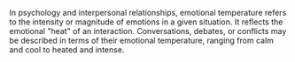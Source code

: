 In psychology and interpersonal relationships, emotional temperature refers to the intensity or magnitude of emotions in a given situation.
It reflects the emotional "heat" of an interaction.
Conversations, debates, or conflicts may be described in terms of their emotional temperature, ranging from calm and cool to heated and intense.